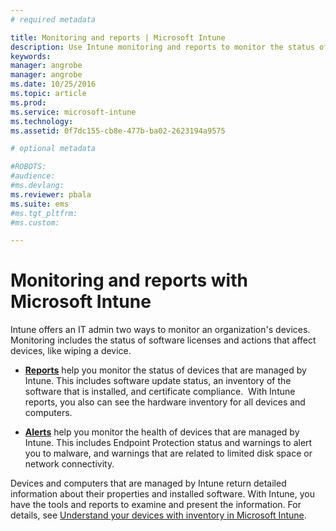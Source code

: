 ```yaml
---
# required metadata

title: Monitoring and reports | Microsoft Intune
description: Use Intune monitoring and reports to monitor the status of devices in your organization.
keywords:
manager: angrobe
manager: angrobe
ms.date: 10/25/2016
ms.topic: article
ms.prod:
ms.service: microsoft-intune
ms.technology:
ms.assetid: 0f7dc155-cb8e-477b-ba02-2623194a9575

# optional metadata

#ROBOTS:
#audience:
#ms.devlang:
ms.reviewer: pbala
ms.suite: ems
#ms.tgt_pltfrm:
#ms.custom:

---
```


# Monitoring and reports with Microsoft Intune
Intune offers an IT admin two ways to monitor an organization's devices. Monitoring includes the status of software licenses and actions that affect devices, like wiping a device.

-   **[Reports](../deploy-use/understand-microsoft-intune-operations-by-using-reports.md)** help you monitor the status of devices that are managed by Intune. This includes software update status, an inventory of the software that is installed, and certificate compliance.
     With Intune reports, you also can see the hardware inventory for all devices and computers.

-   **[Alerts](../deploy-use/get-notified-by-alerts.md)** help you monitor the health of devices that are managed by Intune. This includes Endpoint Protection status and warnings to alert you to malware, and warnings that are related to limited disk space or network connectivity.

Devices and computers that are managed by Intune return detailed information about their properties and installed software. With Intune, you have the tools and reports to examine and present the information. For details, see [Understand your devices with inventory in Microsoft Intune](../deploy-use/understand-your-devices-with-inventory-in-microsoft-intune.md).

